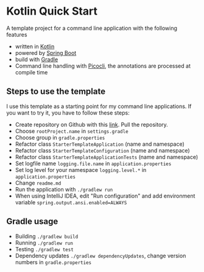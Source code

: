 # Kotlin Quick Start
A template project for a command line application with the following features

- written in [Kotlin](https://kotlinlang.org/)
- powered by [Spring Boot](https://spring.io/projects/spring-boot)
- build with [Gradle](https://gradle.org/)
- Command line handling with [Picocli](https://picocli.info/), the annotations are processed at compile time

## Steps to use the template
I use this template as a starting point for my command line applications.
If you want to try it, you have to follow these steps:  

- Create repository on Github with this [link](https://github.com/ChrLipp/starter-template/generate).
  Pull the repository.
- Choose `rootProject.name` in `settings.gradle`
- Choose group in `gradle.properties`
- Refactor class `StarterTemplateApplication` (name and namespace)
- Refactor class `StarterTemplateConfiguration` (name and namespace)
- Refactor class `StarterTemplateApplicationTests` (name and namespace)
- Set logfile name `logging.file.name` in `application.properties`
- Set log level for your namespace `logging.level.*` in `application.properties`
- Change `readme.md`
- Run the application with `./gradlew run`
- When using IntelliJ IDEA, edit "Run configuration" and 
  add environment variable `spring.output.ansi.enabled=ALWAYS`

## Gradle usage

- Building `./gradlew build`
- Running `./gradlew run`
- Testing `./gradlew test`
- Dependency updates `./gradlew dependencyUpdates`, change version numbers in `gradle.properties`
